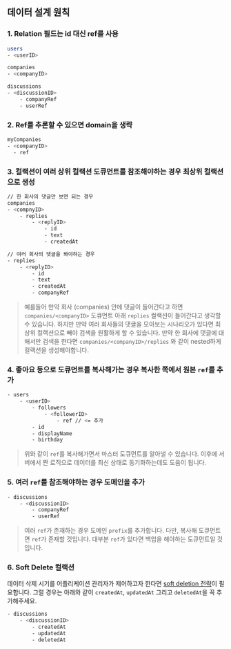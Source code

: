 
## 데이터 설계 원칙


### 1. Relation 필드는 id 대신 ref를 사용

```sh
users
- <userID>

companies
- <companyID>

discussions
- <discussionID>
	- companyRef
	- userRef

```

### 2. Ref를 추론할 수 있으면 domain을 생략

```sh
myCompanies
- <companyID>
  - ref
```

### 3. 컬랙션이 여러 상위 컬랙션 도큐먼트를 참조해야하는 경우 최상위 컬랙션으로 생성
```sh
// 한 회사의 댓글만 보면 되는 경우
companies
- <compnyID>
	- replies
		- <replyID>
		    - id
		    - text
		    - createdAt

// 여러 회사의 댓글을 봐야하는 경우
- replies
	- <replyID>
		- id
		- text
		- createdAt
		- companyRef
```
> 예를들어 만약 회사 (companies) 안에 댓글이 들어간다고 하면 `companies/<companyID>` 도큐먼트 아래 `replies` 컬랙션이 들어간다고 생각할 수 있습니다.
> 하지만 만약 여러 회사들의 댓글을 모아보는 시나리오가 있다면 최상위 컬랙션으로 빼야 검색을 원활하게 할 수 있습니다.
> 만약 한 회사에 댓글에 대해서만 검색을 한다면 `companies/<companyID>/replies` 와 같이 nested하게 컬랙션을 생성해야합니다.

### 4. 좋아요 등으로 도큐먼트를 복사해가는 경우 복사한 쪽에서 원본 `ref`를 추가
```sh
- users
	- <userID>
		- followers
			- <followerID>
				- ref // <= 추가
		- id
		- displayName
		- birthday
```
> 위와 같이 `ref`를 복사해가면서 마스터 도큐먼트를 알아낼 수 있습니다. 이후에 서버에서 짠 로직으로 데이터를 최신 상태로 동기화하는데도 도움이 됩니다.

### 5. 여러 `ref`를 참조해야하는 경우 도메인을 추가
```sh
- discussions
	- <discussionID>
		- companyRef
		- userRef
```
> 여러 `ref`가 존재하는 경우 도메인 `prefix`를 추가합니다. 다만, 복사해 도큐먼트면 `ref`가 존재할 것입니다. 대부분 `ref`가 있다면 백업을 해야하는 도큐먼트일 것입니다.

### 6. Soft Delete 컬랙션
데이터 삭제 시기를 어플리케이션 관리자가 제어하고자 한다면 [soft deletion 전략](https://en.wiktionary.org/wiki/soft_deletion)이 필요합니다. 그럴 경우는 아래와 같이 `createdAt`, `updatedAt` 그리고 `deletedAt`을 꼭 추가해주세요.
```sh
- discussions
	- <discussionID>
		- createdAt
		- updatedAt
		- deletedAt
```

